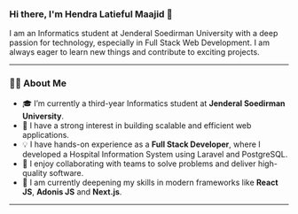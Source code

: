 ### Hi there, I'm Hendra Latieful Maajid 👋


I am an Informatics student at Jenderal Soedirman University with a deep passion for technology, especially in Full Stack Web Development. I am always eager to learn new things and contribute to exciting projects.

-----

### 👨‍💻 About Me

  * 🎓 I’m currently a third-year Informatics student at **Jenderal Soedirman University**. 
  * 🚀 I have a strong interest in building scalable and efficient web applications.
  * 💡 I have hands-on experience as a **Full Stack Developer**, where I developed a Hospital Information System using Laravel and PostgreSQL. 
  * 🤝 I enjoy collaborating with teams to solve problems and deliver high-quality software.
  * 🌱 I am currently deepening my skills in modern frameworks like **React JS**, **Adonis JS** and **Next.js**. 

-----

